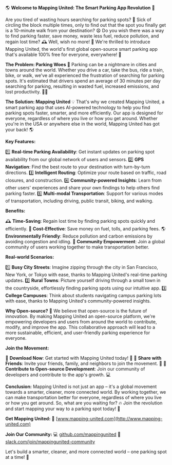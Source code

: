 🌎 **Welcome to Mapping United: The Smart Parking App Revolution** 🚗

Are you tired of wasting hours searching for parking spots? 💸 Sick of circling the block multiple times, only to find out that the spot you finally get is a 10-minute walk from your destination? 😩 Do you wish there was a way to find parking faster, save money, waste less fuel, reduce pollution, and regain lost time? 🕰️ Well, wish no more! 🔮 We're thrilled to introduce Mapping United, the world's first global open-source smart parking app that's available 100% free for everyone, everywhere! 🌟

**The Problem: Parking Woes** 🚫
Parking can be a nightmare in cities and towns around the world. Whether you drive a car, take the bus, ride a train, bike, or walk, we've all experienced the frustration of searching for parking spots. It's estimated that drivers spend an average of 30 minutes per day searching for parking, resulting in wasted fuel, increased emissions, and lost productivity. 🚗💨

**The Solution: Mapping United** 💡
That's why we created Mapping United, a smart parking app that uses AI-powered technology to help you find parking spots faster, smarter, and more efficiently. Our app is designed for everyone, regardless of where you live or how you get around. Whether you're in the USA or anywhere else in the world, Mapping United has got your back! 🌎

**Key Features:**

1️⃣ **Real-time Parking Availability**: Get instant updates on parking spot availability from our global network of users and sensors.
2️⃣ **GPS Navigation**: Find the best route to your destination with turn-by-turn directions.
3️⃣ **Intelligent Routing**: Optimize your route based on traffic, road closures, and construction.
4️⃣ **Community-powered Insights**: Learn from other users' experiences and share your own findings to help others find parking faster.
5️⃣ **Multi-modal Transportation**: Support for various modes of transportation, including driving, public transit, biking, and walking.

**Benefits:**

🕰️ **Time-Saving**: Regain lost time by finding parking spots quickly and efficiently.
💸 **Cost-Effective**: Save money on fuel, tolls, and parking fees.
🌎 **Environmentally Friendly**: Reduce pollution and carbon emissions by avoiding congestion and idling.
💪 **Community Empowerment**: Join a global community of users working together to make transportation better.

**Real-world Scenarios:**

1️⃣ **Busy City Streets**: Imagine zipping through the city in San Francisco, New York, or Tokyo with ease, thanks to Mapping United's real-time parking updates.
2️⃣ **Rural Towns**: Picture yourself driving through a small town in the countryside, effortlessly finding parking spots using our intuitive app.
3️⃣ **College Campuses**: Think about students navigating campus parking lots with ease, thanks to Mapping United's community-powered insights.

**Why Open-source?** 🤔
We believe that open-source is the future of innovation. By making Mapping United an open-source platform, we're empowering developers and users from around the world to contribute, modify, and improve the app. This collaborative approach will lead to a more sustainable, efficient, and user-friendly parking experience for everyone.

**Join the Movement:**

🎉 **Download Now**: Get started with Mapping United today! 📲
🤝 **Share with Friends**: Invite your friends, family, and neighbors to join the movement. 📱
👥 **Contribute to Open-source Development**: Join our community of developers and contribute to the app's growth. 💻

**Conclusion:**
Mapping United is not just an app – it's a global movement towards a smarter, cleaner, more connected world. By working together, we can make transportation better for everyone, regardless of where you live or how you get around. So, what are you waiting for? 🔥 Join the revolution and start mapping your way to a parking spot today! 🚀

**Get Mapping United:**
📲 [www.mapping-united.com](http://www.mapping-united.com)

**Join Our Community:**
💻 [github.com/mappingunited](https://github.com/mappingunited)
👥 [slack.com/join/mappingunited-community](https://slack.com/join/mappingunited-community)

Let's build a smarter, cleaner, and more connected world – one parking spot at a time! 🌟